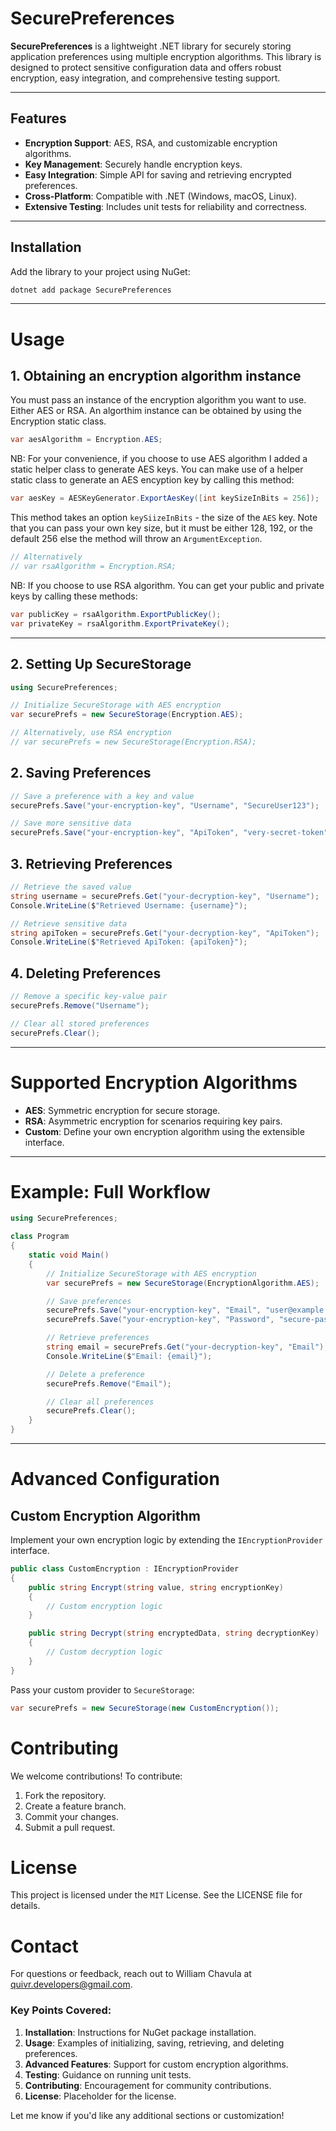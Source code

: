# SecurePreferences

**SecurePreferences** is a lightweight .NET library for securely storing application preferences using multiple encryption algorithms. This library is designed to protect sensitive configuration data and offers robust encryption, easy integration, and comprehensive testing support.

---

## Features

- **Encryption Support**: AES, RSA, and customizable encryption algorithms.
- **Key Management**: Securely handle encryption keys.
- **Easy Integration**: Simple API for saving and retrieving encrypted preferences.
- **Cross-Platform**: Compatible with .NET (Windows, macOS, Linux).
- **Extensive Testing**: Includes unit tests for reliability and correctness.

---

## Installation

Add the library to your project using NuGet:

```bash
dotnet add package SecurePreferences
```
---

# Usage

## 1. Obtaining an encryption algorithm instance
You must pass an instance of the encryption algorithm you want to use. Either AES or RSA.
An algorthim instance can be obtained by using the Encryption static class.

```csharp
var aesAlgorithm = Encryption.AES;
```

NB: For your convenience, if you choose to use AES algorithm I added a static helper class to generate AES keys. You can make use of a helper static class to generate an AES encyption key by calling this method:

```csharp
var aesKey = AESKeyGenerator.ExportAesKey([int keySizeInBits = 256]);
```

This method takes an option `keySiizeInBits` - the size of the `AES` key. Note that you can pass your own key size, but it must be either 128, 192, or the default 256 else the method will throw an `ArgumentException`.

```csharp
// Alternatively
// var rsaAlgorithm = Encryption.RSA;
```

NB: If you choose to use RSA algorithm. You can get your public and private keys by calling these methods:

```csharp
var publicKey = rsaAlgorithm.ExportPublicKey();
var privateKey = rsaAlgorithm.ExportPrivateKey();
```
---

## 2. Setting Up SecureStorage
```csharp
using SecurePreferences;

// Initialize SecureStorage with AES encryption
var securePrefs = new SecureStorage(Encryption.AES);

// Alternatively, use RSA encryption
// var securePrefs = new SecureStorage(Encryption.RSA);
```

## 2. Saving Preferences

```csharp
// Save a preference with a key and value
securePrefs.Save("your-encryption-key", "Username", "SecureUser123");

// Save more sensitive data
securePrefs.Save("your-encryption-key", "ApiToken", "very-secret-token");
```

## 3. Retrieving Preferences
```csharp
// Retrieve the saved value
string username = securePrefs.Get("your-decryption-key", "Username");
Console.WriteLine($"Retrieved Username: {username}");

// Retrieve sensitive data
string apiToken = securePrefs.Get("your-decryption-key", "ApiToken");
Console.WriteLine($"Retrieved ApiToken: {apiToken}");
```

## 4. Deleting Preferences

```csharp
// Remove a specific key-value pair
securePrefs.Remove("Username");

// Clear all stored preferences
securePrefs.Clear();
```

---

# Supported Encryption Algorithms
- **AES**: Symmetric encryption for secure storage.
- **RSA**: Asymmetric encryption for scenarios requiring key pairs.
- **Custom**: Define your own encryption algorithm using the extensible interface.

---

# Example: Full Workflow
```csharp
using SecurePreferences;

class Program
{
    static void Main()
    {
        // Initialize SecureStorage with AES encryption
        var securePrefs = new SecureStorage(EncryptionAlgorithm.AES);

        // Save preferences
        securePrefs.Save("your-encryption-key", "Email", "user@example.com");
        securePrefs.Save("your-encryption-key", "Password", "secure-password");

        // Retrieve preferences
        string email = securePrefs.Get("your-decryption-key", "Email");
        Console.WriteLine($"Email: {email}");

        // Delete a preference
        securePrefs.Remove("Email");

        // Clear all preferences
        securePrefs.Clear();
    }
}

```

---

# Advanced Configuration
## Custom Encryption Algorithm

Implement your own encryption logic by extending the `IEncryptionProvider` interface.

```csharp
public class CustomEncryption : IEncryptionProvider
{
    public string Encrypt(string value, string encryptionKey)
    {
        // Custom encryption logic
    }

    public string Decrypt(string encryptedData, string decryptionKey)
    {
        // Custom decryption logic
    }
}

```

Pass your custom provider to `SecureStorage`:

```csharp
var securePrefs = new SecureStorage(new CustomEncryption());
```

# Contributing
We welcome contributions! To contribute:

1. Fork the repository.
2. Create a feature branch.
3. Commit your changes.
4. Submit a pull request.

# License
This project is licensed under the `MIT` License. See the LICENSE file for details.

# Contact
For questions or feedback, reach out to William Chavula at quivr.developers@gmail.com.


### Key Points Covered:
1. **Installation**: Instructions for NuGet package installation.
2. **Usage**: Examples of initializing, saving, retrieving, and deleting preferences.
3. **Advanced Features**: Support for custom encryption algorithms.
4. **Testing**: Guidance on running unit tests.
5. **Contributing**: Encouragement for community contributions.
6. **License**: Placeholder for the license.

Let me know if you'd like any additional sections or customization!

